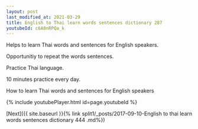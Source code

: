 ```yaml
---
layout: post
last_modified_at: 2021-03-29
title: English to Thai learn words sentences dictionary 287 
youtubeId: c6A0nRPQa_k
---
```

 
 
Helps to learn Thai words and sentences for English speakers.

Opportunitiy to repeat the words sentences. 

Practice Thai language. 
 
10 minutes practice every day. 
 
How to learn Thai words and sentences for English speakers 
 
{% include youtubePlayer.html id=page.youtubeId %}
 
 
[Next]({{ site.baseurl }}{% link  split1/_posts/2017-09-10-English to thai learn words sentences dictionary 444 .md%})
 
